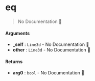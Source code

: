 # eq

> No Documentation 🚧

#### Arguments

- **\_self** : `Line3d` \- No Documentation 🚧
- **other** : `Line3d` \- No Documentation 🚧

#### Returns

- **arg0** : `bool` \- No Documentation 🚧